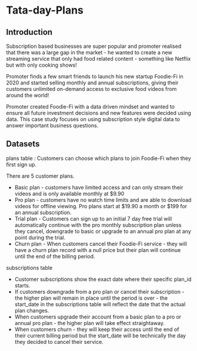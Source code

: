 # Tata-day-Plans

## Introduction
Subscription based businesses are super popular and promoter realised that there was a large gap in the market - he wanted to create a new streaming service that only had food related content - something like Netflix but with only cooking shows!

Promoter finds a few smart friends to launch his new startup Foodie-Fi in 2020 and started selling monthly and annual subscriptions, giving their customers unlimited on-demand access to exclusive food videos from around the world!

Promoter created Foodie-Fi with a data driven mindset and wanted to ensure all future investment decisions and new features were decided using data. This case study focuses on using subscription style digital data to answer important business questions.

## Datasets
plans table : Customers can choose which plans to join Foodie-Fi when they first sign up.

There are 5 customer plans.

* Basic plan - customers have limited access and can only stream their videos and is only available monthly at $9.90
* Pro plan - customers have no watch time limits and are able to download videos for offline viewing. Pro plans start at $19.90 a month or $199 for an annual      subscription.
* Trial plan - Customers can sign up to an initial 7 day free trial will automatically continue with the pro monthly subscription plan unless they cancel, downgrade to basic or upgrade to an annual pro plan at any point during the trial.
* Churn plan - When customers cancel their Foodie-Fi service - they will have a churn plan record with a null price but their plan will continue until the end of the billing period.

subscriptions table

* Customer subscriptions show the exact date where their specific plan_id starts.
* If customers downgrade from a pro plan or cancel their subscription - the higher plan will remain in place until the period is over - the start_date in the subscriptions table will reflect the date that the actual plan changes.
* When customers upgrade their account from a basic plan to a pro or annual pro plan - the higher plan will take effect straightaway.
* When customers churn - they will keep their access until the end of their current billing period but the start_date will be technically the day they decided to cancel their service.
